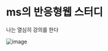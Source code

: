 # ms의 반응형웹 스터디

나는 열심히 강의를 한다

![image](https://user-images.githubusercontent.com/101174034/169639379-51f7d7b8-834b-4bfd-9dda-03da70f3e7cc.png)
